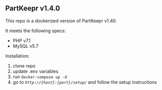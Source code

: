 ## PartKeepr v1.4.0

This repo is a dockerized version of PartKeepr v1.40.

It meets the following specs:
- PHP   v7.1
- MySQL v5.7

Installation:
1. clone repo
2. update .env variables
3. run `docker-compose up -d`
4. go to *`http://{host}:{port}/setup/`* and follow the setup instructions